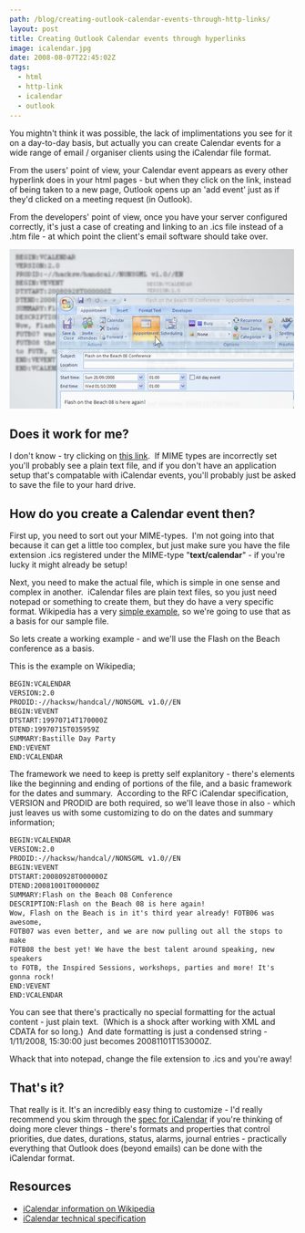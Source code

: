 ```yaml
---
path: /blog/creating-outlook-calendar-events-through-http-links/
layout: post
title: Creating Outlook Calendar events through hyperlinks
image: icalendar.jpg
date: 2008-08-07T22:45:02Z
tags:
  - html
  - http-link
  - icalendar
  - outlook
---
```


You mightn't think it was possible, the lack of implimentations you see for it on a day-to-day basis, but actually you can create Calendar events for a wide range of email / organiser clients using the iCalendar file format.

From the users' point of view, your Calendar event appears as every other hyperlink does in your html pages - but when they click on the link, instead of being taken to a new page, Outlook opens up an 'add event' just as if they'd clicked on a meeting request (in Outlook).

From the developers' point of view, once you have your server configured correctly, it's just a case of creating and linking to an .ics file instead of a .htm file - at which point the client's email software should take over.

![](icalendar.jpg)

## Does it work for me?

I don't know - try clicking on [this link](http://www.psyked.co.uk/icalendar.ics).  If MIME types are incorrectly set you'll probably see a plain text file, and if you don't have an application setup that's compatable with iCalendar events, you'll probably just be asked to save the file to your hard drive.

## How do you create a Calendar event then?

First up, you need to sort out your MIME-types.  I'm not going into that because it can get a little too complex, but just make sure you have the file extension .ics registered under the MIME-type "**text/calendar**" \- if you're lucky it might already be setup!

Next, you need to make the actual file, which is simple in one sense and complex in another.  iCalendar files are plain text files, so you just need notepad or something to create them, but they do have a very specific format. Wikipedia has a very [simple example](http://en.wikipedia.org/wiki/ICalendar#Core_object), so we're going to use that as a basis for our sample file.

So lets create a working example - and we'll use the Flash on the Beach conference as a basis.

This is the example on Wikipedia;

    BEGIN:VCALENDAR
    VERSION:2.0
    PRODID:-//hacksw/handcal//NONSGML v1.0//EN
    BEGIN:VEVENT
    DTSTART:19970714T170000Z
    DTEND:19970715T035959Z
    SUMMARY:Bastille Day Party
    END:VEVENT
    END:VCALENDAR

The framework we need to keep is pretty self explanitory - there's elements like the beginning and ending of portions of the file, and a basic framework for the dates and summary.  According to the RFC iCalendar specification, VERSION and PRODID are both required, so we'll leave those in also - which just leaves us with some customizing to do on the dates and summary information;

    BEGIN:VCALENDAR
    VERSION:2.0
    PRODID:-//hacksw/handcal//NONSGML v1.0//EN
    BEGIN:VEVENT
    DTSTART:20080928T000000Z
    DTEND:20081001T000000Z
    SUMMARY:Flash on the Beach 08 Conference
    DESCRIPTION:Flash on the Beach 08 is here again!
    Wow, Flash on the Beach is in it's third year already! FOTB06 was awesome,
    FOTB07 was even better, and we are now pulling out all the stops to make
    FOTB08 the best yet! We have the best talent around speaking, new speakers
    to FOTB, the Inspired Sessions, workshops, parties and more! It's gonna rock!
    END:VEVENT
    END:VCALENDAR

You can see that there's practically no special formatting for the actual content - just plain text.  (Which is a shock after working with XML and CDATA for so long.)  And date formatting is just a condensed string - 1/11/2008, 15:30:00 just becomes 20081101T153000Z.

Whack that into notepad, change the file extension to .ics and you're away!

## That's it?

That really is it. It's an incredibly easy thing to customize - I'd really recommend you skim through the [spec for iCalendar](http://tools.ietf.org/html/rfc2445) if you're thinking of doing more clever things - there's formats and properties that control priorities, due dates, durations, status, alarms, journal entries - practically everything that Outlook does (beyond emails) can be done with the iCalendar format.

## Resources

- [iCalendar information on Wikipedia](http://en.wikipedia.org/wiki/ICalendar)
- [iCalendar technical specification](http://tools.ietf.org/html/rfc2445)
